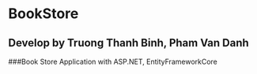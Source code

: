 # BookStore
## Develop by Truong Thanh Binh, Pham Van Danh
###Book Store Application with ASP.NET, EntityFrameworkCore
